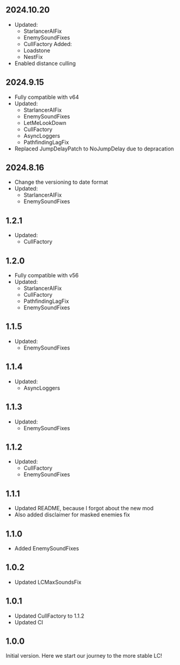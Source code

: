 ## 2024.10.20
- Updated:
    - StarlancerAIFix
    - EnemySoundFixes
    - CullFactory
Added:
    - Loadstone
    - NestFix
- Enabled distance culling

## 2024.9.15
- Fully compatible with v64
- Updated:
    - StarlancerAIFix
    - EnemySoundFixes
    - LetMeLookDown
    - CullFactory
    - AsyncLoggers
    - PathfindingLagFix
- Replaced JumpDelayPatch to NoJumpDelay due to depracation

## 2024.8.16
- Change the versioning to date format
- Updated:
    - StarlancerAIFix
    - EnemySoundFixes

## 1.2.1
- Updated:
    - CullFactory

## 1.2.0
- Fully compatible with v56
- Updated:
    - StarlancerAIFix
    - CullFactory
    - PathfindingLagFix
    - EnemySoundFixes

## 1.1.5
- Updated:
    - EnemySoundFixes

## 1.1.4
- Updated:
    - AsyncLoggers

## 1.1.3
- Updated:
    - EnemySoundFixes

## 1.1.2
- Updated:
    - CullFactory
    - EnemySoundFixes

## 1.1.1
- Updated README, because I forgot about the new mod
- Also added disclaimer for masked enemies fix

## 1.1.0
- Added EnemySoundFixes

## 1.0.2
- Updated LCMaxSoundsFix

## 1.0.1
- Updated CullFactory to 1.1.2
- Updated CI

## 1.0.0
Initial version. Here we start our journey to the more stable LC!
